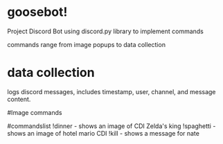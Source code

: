 # goosebot!

<p>Project Discord Bot using discord.py library to implement commands </p>
commands range from image popups to data collection

# data collection
logs discord messages, includes timestamp, user, channel, and message content.

#Image commands

#commandslist
!dinner - shows an image of CDI Zelda's king
!spaghetti - shows an image of hotel mario CDI
!kill - shows a message for nate
